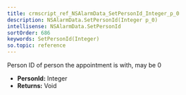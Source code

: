 ```yaml
---
title: crmscript_ref_NSAlarmData_SetPersonId_Integer_p_0
description: NSAlarmData.SetPersonId(Integer p_0)
intellisense: NSAlarmData.SetPersonId
sortOrder: 686
keywords: SetPersonId(Integer)
so.topic: reference
---
```



Person ID of person the appointment is with, may be 0



* **PersonId:** Integer
* **Returns:** Void


